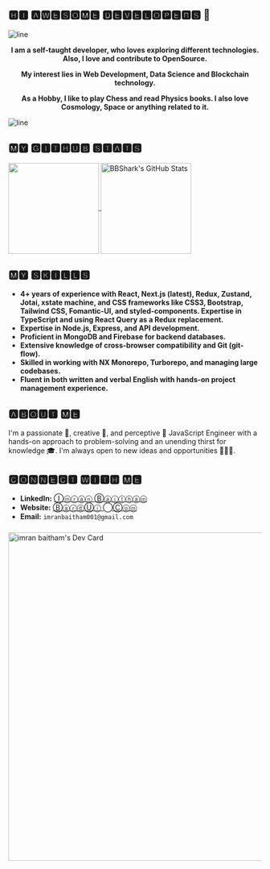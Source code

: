 ## 🅷🅸 🅰🆆🅴🆂🅾🅼🅴 🅳🅴🆅🅴🅻🅾🅿🅴🆁🆂 👋

![line](https://user-images.githubusercontent.com/57281769/139474820-48edd3b4-3025-4ac6-abd0-d1c9b4fb2b5f.png)
<p style = "text-align: center;"><strong>
	I am a self-taught developer, who loves exploring different technologies. 
	Also, I love and contribute to OpenSource. 
</strong>
</p>
<p style = "text-align: center;"><strong>
	My interest lies in Web Development, Data Science and Blockchain technology.
</strong>
</p>
<p style = "text-align: center;"><strong>
	As a Hobby, I like to play Chess and read Physics books. I also love Cosmology, Space or anything related to it.
</strong>
</p>

![line](https://user-images.githubusercontent.com/57281769/139475005-b358700b-01ff-4f84-8fcd-dcbe8743b12d.png)

## 🅼🆈 🅶🅸🆃🅷🆄🅱 🆂🆃🅰🆃🆂

<p>
  <a href="https://github.com/imran-baitham" >
    <img align="center" src="https://github-readme-stats.vercel.app/api/top-langs/?layout=compact&username=shaxzad&hide=java,html&title_color=ffffff&text_color=c9cacc&icon_color=2bbc8a&bg_color=1d1f21" height="180px"/>
  </a>
  <a href="https://github.com/imran-baitham" >
    <img align="center" src="https://github-readme-stats.vercel.app/api?username=imran-baitham&show_icons=true&line_height=27&count_private=true&title_color=ffffff&text_color=c9cacc&icon_color=2bbc8a&bg_color=1d1f21" alt="BBShark's GitHub Stats" height="180px"/>
  </a>
 </p>

## 🅼🆈 🆂🅺🅸🅻🅻🆂
- **4+ years of experience with React, Next.js (latest), Redux, Zustand, Jotai, xstate machine, and CSS frameworks like CSS3, Bootstrap, Tailwind CSS, Fomantic-UI, and styled-components. Expertise in TypeScript and using React Query as a Redux replacement.**
- **Expertise in Node.js, Express, and API development.** 
- **Proficient in MongoDB and Firebase for backend databases.** 
- **Extensive knowledge of cross-browser compatibility and Git (git-flow).**
- **Skilled in working with NX Monorepo, Turborepo, and managing large codebases.**
- **Fluent in both written and verbal English with hands-on project management experience.**

## 🅰🅱🅾🆄🆃 🅼🅴

I'm a passionate 🥇, creative 🎨, and perceptive 🔭 JavaScript Engineer with a hands-on approach to problem-solving and an unending thirst for knowledge 🎓. I'm always open to new ideas and opportunities 🍁🎃🍂.

## 🅲🅾🅽🅽🅴🅲🆃 🆆🅸🆃🅷 🅼🅴
- **LinkedIn:** [Ⓘⓜⓡⓐⓝ Ⓑⓐⓘⓣⓗⓐⓜ](https://www.linkedin.com/in/imran-baitham)
- **Website:** [ⒷⓐⓡⓓⓊⓘ ⃝Ⓒⓞⓜ](https://www.bardui.com/)
- **Email:** `imranbaitham001@gmail.com`

###

<a href="https://app.daily.dev/imranbaitham"><img src="https://api.daily.dev/devcards/v2/l1myz12MpKXwb5wRaJW5N.png?type=wide&r=obh" width="652" alt="imran baitham's Dev Card"/></a>
